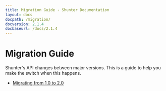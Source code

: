 ```yaml
---
title: Migration Guide - Shunter Documentation
layout: docs
docpath: /migration/
docversion: 2.1.4
docbaseurl: /docs/2.1.4
---
```


Migration Guide
===============

Shunter's API changes between major versions. This is a guide to help you make the switch when this happens.

- [Migrating from 1.0 to 2.0](2.0.html)
